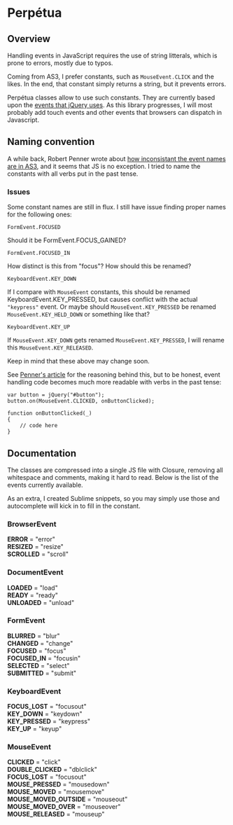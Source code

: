 # Perpétua

## Overview

Handling events in JavaScript requires the use of string litterals, which is prone to errors, mostly due to typos.

Coming from AS3, I prefer constants, such as `MouseEvent.CLICK` and the likes. In the end, that constant simply returns a string, but it prevents errors.

Perpétua classes allow to use such constants. They are currently based upon the [events that jQuery uses](http://api.jquery.com/category/events/). As this library progresses, I will most probably add touch events and other events that browsers can dispatch in Javascript. 

## Naming convention

A while back, Robert Penner wrote about [how inconsistant the event names are in AS3](http://flashblog.robertpenner.com/2009/08/my-critique-of-as3-events-part-1.html), and it seems that JS is no exception. I tried to name the constants with all verbs put in the past tense.

### Issues

Some constant names are still in flux. I still have issue finding proper names for the following ones:  

	FormEvent.FOCUSED  
Should it be FormEvent.FOCUS_GAINED?

	FormEvent.FOCUSED_IN

How distinct is this from "focus"? How should this be renamed?

	KeyboardEvent.KEY_DOWN

If I compare with `MouseEvent` constants, this should be renamed KeyboardEvent.KEY_PRESSED, but causes conflict with the actual `"keypress"` event. Or maybe should `MouseEvent.KEY_PRESSED` be renamed `MouseEvent.KEY_HELD_DOWN` or something like that?

	KeyboardEvent.KEY_UP

If `MouseEvent.KEY_DOWN` gets renamed `MouseEvent.KEY_PRESSED`, I will rename this `MouseEvent.KEY_RELEASED`.

Keep in mind that these above may change soon.

See [Penner's article](http://flashblog.robertpenner.com/2009/08/my-critique-of-as3-events-part-1.html) for the reasoning behind this, but to be honest, event handling code becomes much more readable with verbs in the past tense:

	var button = jQuery("#button");
	button.on(MouseEvent.CLICKED, onButtonClicked);
	
	function onButtonClicked(_)
	{
		// code here
	}


## Documentation

The classes are compressed into a single JS file with Closure, removing all whitespace and comments, making it hard to read. Below is the list of the events currently available.

As an extra, I created Sublime snippets, so you may simply use those and autocomplete will kick in to fill in the constant.

### BrowserEvent

**ERROR** = "error"  
**RESIZED** = "resize"  
**SCROLLED** = "scroll"


### DocumentEvent

**LOADED** = "load"  
**READY** = "ready"  
**UNLOADED** = "unload"  


### FormEvent

**BLURRED** = "blur"  
**CHANGED** = "change"  
**FOCUSED** = "focus"  
**FOCUSED_IN** = "focusin"  
**SELECTED** = "select"  
**SUBMITTED** = "submit"  


### KeyboardEvent

**FOCUS_LOST** = "focusout"  
**KEY_DOWN** = "keydown"  
**KEY_PRESSED** = "keypress"  
**KEY_UP** = "keyup"  

### MouseEvent

**CLICKED** = "click"  
**DOUBLE_CLICKED** = "dblclick"  
**FOCUS_LOST** = "focusout"  
**MOUSE_PRESSED** = "mousedown"  
**MOUSE_MOVED** = "mousemove"  
**MOUSE_MOVED_OUTSIDE** = "mouseout"  
**MOUSE_MOVED_OVER** = "mouseover"  
**MOUSE_RELEASED** = "mouseup"  